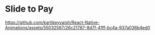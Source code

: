 # Slide to Pay

https://github.com/kartikeyvaish/React-Native-Animations/assets/55032587/26c21787-8d7f-41ff-bc4a-937a036b4ed0


